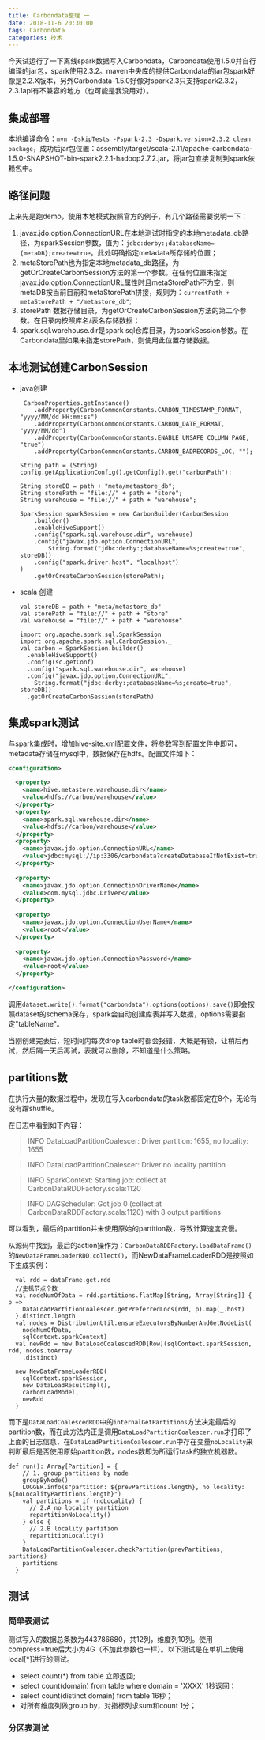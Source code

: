 ```yaml
---
title: Carbondata整理 一
date: 2018-11-6 20:30:00
tags: Carbondata
categories: 技术
---
```


今天试运行了一下离线spark数据写入Carbondata，Carbondata使用1.5.0并自行编译的jar包，spark使用2.3.2。maven中央库的提供Carbondata的jar包spark好像是2.2.X版本，另外Carbondata-1.5.0好像对spark2.3只支持spark2.3.2，2.3.1api有不兼容的地方（也可能是我没用对）。

## 集成部署

本地编译命令：`mvn -DskipTests -Pspark-2.3 -Dspark.version=2.3.2 clean package`，成功后jar包位置：assembly/target/scala-2.11/apache-carbondata-1.5.0-SNAPSHOT-bin-spark2.2.1-hadoop2.7.2.jar，将jar包直接复制到spark依赖包中。

## 路径问题
上来先是跑demo，使用本地模式按照官方的例子，有几个路径需要说明一下：

1. javax.jdo.option.ConnectionURL在本地测试时指定的本地metadata_db路径，为sparkSession参数，值为：`jdbc:derby:;databaseName={metaDB};create=true`。此处明确指定metadata所存储的位置；
2. metaStorePath也为指定本地metadata_db路径，为getOrCreateCarbonSession方法的第一个参数。在任何位置未指定javax.jdo.option.ConnectionURL属性时且metaStorePath不为空，则metaDB按当前目前和metaStorePath拼接，规则为：`currentPath + metaStorePath + "/metastore_db"`;
3. storePath 数据存储目录，为getOrCreateCarbonSession方法的第二个参数。在目录内按照库名/表名存储数据；
4. spark.sql.warehouse.dir是spark sql仓库目录，为sparkSession参数。在Carbondata里如果未指定storePath，则使用此位置存储数据。


## 本地测试创建CarbonSession

* java创建

	```
	 CarbonProperties.getInstance()
        .addProperty(CarbonCommonConstants.CARBON_TIMESTAMP_FORMAT, "yyyy/MM/dd HH:mm:ss")
        .addProperty(CarbonCommonConstants.CARBON_DATE_FORMAT, "yyyy/MM/dd")
        .addProperty(CarbonCommonConstants.ENABLE_UNSAFE_COLUMN_PAGE, "true")
        .addProperty(CarbonCommonConstants.CARBON_BADRECORDS_LOC, "");

    String path = (String) config.getApplicationConfig().getConfig().get("carbonPath");

    String storeDB = path + "meta/metastore_db";
    String storePath = "file://" + path + "store";
    String warehouse = "file://" + path + "warehouse";

    SparkSession sparkSession = new CarbonBuilder(CarbonSession
        .builder()
        .enableHiveSupport()
        .config("spark.sql.warehouse.dir", warehouse)
        .config("javax.jdo.option.ConnectionURL",
            String.format("jdbc:derby:;databaseName=%s;create=true", storeDB))
        .config("spark.driver.host", "localhost")
    )
        .getOrCreateCarbonSession(storePath);
	```

* scala 创建

	```
	val storeDB = path + "meta/metastore_db"
    val storePath = "file://" + path + "store"
    val warehouse = "file://" + path + "warehouse"

    import org.apache.spark.sql.SparkSession
    import org.apache.spark.sql.CarbonSession._
    val carbon = SparkSession.builder()
      .enableHiveSupport()
      .config(sc.getConf)
      .config("spark.sql.warehouse.dir", warehouse)
      .config("javax.jdo.option.ConnectionURL",
        String.format("jdbc:derby:;databaseName=%s;create=true", storeDB))
      .getOrCreateCarbonSession(storePath)

	```

## 集成spark测试

与spark集成时，增加hive-site.xml配置文件，将参数写到配置文件中即可，metadata存储在mysql中，数据保存在hdfs。配置文件如下：

```xml
<configuration>

  <property>
    <name>hive.metastore.warehouse.dir</name>
    <value>hdfs://carbon/warehouse</value>
  </property>
  <property>
    <name>spark.sql.warehouse.dir</name>
    <value>hdfs://carbon/warehouse</value>
  </property>
  <property>
    <name>javax.jdo.option.ConnectionURL</name>
    <value>jdbc:mysql://ip:3306/carbondata?createDatabaseIfNotExist=true</value>
  </property>
      
  <property>
    <name>javax.jdo.option.ConnectionDriverName</name>
    <value>com.mysql.jdbc.Driver</value>
  </property>
      
  <property>
    <name>javax.jdo.option.ConnectionUserName</name>
    <value>root</value>
  </property>
      
  <property>
    <name>javax.jdo.option.ConnectionPassword</name>
    <value>root</value>
  </property>

</configuration>
```

调用`dataset.write().format("carbondata").options(options).save()`即会按照dataset的schema保存，spark会自动创建库表并写入数据，options需要指定"tableName"。

当刚创建完表后，短时间内每次drop table时都会报错，大概是有锁，让稍后再试，然后隔一天后再试，表就可以删除，不知道是什么策略。


## partitions数

在执行大量的数据过程中，发现在写入carbondata的task数都固定在8个，无论有没有蹭shuffle。

在日志中看到如下内容：

> INFO DataLoadPartitionCoalescer: Driver partition: 1655, no locality: 1655 

> INFO DataLoadPartitionCoalescer: Driver no locality partition
  
> INFO SparkContext: Starting job: collect at CarbonDataRDDFactory.scala:1120 

>  INFO DAGScheduler: Got job 0 (collect at CarbonDataRDDFactory.scala:1120) with 8 output partitions 

可以看到，最后的partition并未使用原始的partition数，导致计算速度变慢。

从源码中找到，最后的action操作为：`CarbonDataRDDFactory.loadDataFrame()`的`NewDataFrameLoaderRDD.collect()`，而NewDataFrameLoaderRDD是按照如下生成实例：

```
  val rdd = dataFrame.get.rdd
  //主机节点个数
  val nodeNumOfData = rdd.partitions.flatMap[String, Array[String]] { p =>
    DataLoadPartitionCoalescer.getPreferredLocs(rdd, p).map(_.host)
  }.distinct.length
  val nodes = DistributionUtil.ensureExecutorsByNumberAndGetNodeList(
    nodeNumOfData,
    sqlContext.sparkContext)
  val newRdd = new DataLoadCoalescedRDD[Row](sqlContext.sparkSession, rdd, nodes.toArray
    .distinct)

  new NewDataFrameLoaderRDD(
    sqlContext.sparkSession,
    new DataLoadResultImpl(),
    carbonLoadModel,
    newRdd
  )
```

而下是`DataLoadCoalescedRDD`中的`internalGetPartitions`方法决定最后的partition数，而在此方法内正是调用`DataLoadPartitionCoalescer.run`才打印了上面的日志信息，在`DataLoadPartitionCoalescer.run`中存在变量`noLocality`来判断最后是否使用原始partition数，nodes数即为所运行task的独立机器数。

```
def run(): Array[Partition] = {
    // 1. group partitions by node
    groupByNode()
    LOGGER.info(s"partition: ${prevPartitions.length}, no locality: ${noLocalityPartitions.length}")
    val partitions = if (noLocality) {
      // 2.A no locality partition
      repartitionNoLocality()
    } else {
      // 2.B locality partition
      repartitionLocality()
    }
    DataLoadPartitionCoalescer.checkPartition(prevPartitions, partitions)
    partitions
  }
```

## 测试

### 简单表测试

测试写入的数据总条数为443786680，共12列，维度列10列。使用compress=true后大小为4G（不加此参数也一样）。以下测试是在单机上使用local[*]进行的测试。

* select count(*) from table 立即返回;
* select count(domain) from table where domain = 'XXXX' 1秒返回；
* select count(distinct domain) from table 16秒；
* 对所有维度列做group by，对指标列求sum和count 1分；

### 分区表测试

